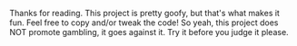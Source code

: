 Thanks for reading. This project is pretty goofy, but that's what makes it fun. Feel free to copy and/or tweak the code!
So yeah, this project does NOT promote gambling, it goes against it. Try it before you judge it please.
